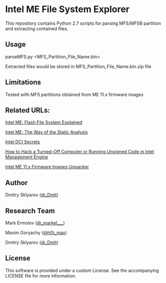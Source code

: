 Intel ME File System Explorer
=====
This repository contains Python 2.7 scripts for parsing MFS/MFSB partition and extracting contained files.

## Usage

  parseMFS.py <MFS_Partition_File_Name.bin>

  Extracted files would be stored in MFS_Partition_File_Name.bin.zip file

## Limitations

  Tested with MFS partitions obtained from ME 11.x firmware images

## Related URLs:

[Intel ME: Flash File System Explained][1]

[Intel ME: The Way of the Static Analysis][2]

[Intel DCI Secrets][3]

[How to Hack a Turned-Off Computer or Running Unsigned Code in Intel Management Engine][4]

[Intel ME 11.x Firmware Images Unpacker][8]

## Author

Dmitry Sklyarov ([@_Dmit][7])

## Research Team

Mark Ermolov ([@\_markel___][5])

Maxim Goryachy ([@h0t_max][6])

Dmitry Sklyarov ([@_Dmit][7])

## License
This software is provided under a custom License. See the accompanying LICENSE file for more information.

[1]: https://www.blackhat.com/eu-17/briefings.html#intel-me-flash-file-system-explained
[2]: https://www.troopers.de/troopers17/talks/772-intel-me-the-way-of-the-static-analysis/
[3]: http://conference.hitb.org/hitbsecconf2017ams/sessions/commsec-intel-dci-secrets/
[4]: https://www.blackhat.com/eu-17/briefings.html#how-to-hack-a-turned-off-computer-or-running-unsigned-code-in-intel-management-engine
[5]: https://twitter.com/_markel___
[6]: https://twitter.com/h0t_max
[7]: https://twitter.com/_Dmit
[8]: https://github.com/ptresearch/unME11
